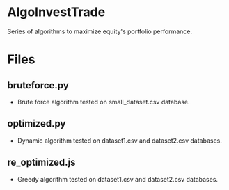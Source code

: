 # AlgoInvestTrade
Series of algorithms to maximize equity's portfolio performance. 

# Files

## bruteforce.py

* Brute force algorithm tested on small_dataset.csv database.

## optimized.py

* Dynamic algorithm tested on dataset1.csv and dataset2.csv databases.

## re_optimized.js

* Greedy algorithm tested on dataset1.csv and dataset2.csv databases.
